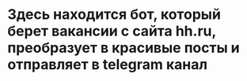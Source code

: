 # Здесь находится бот, который берет вакансии с сайта hh.ru, преобразует в красивые посты и отправляет в telegram канал
